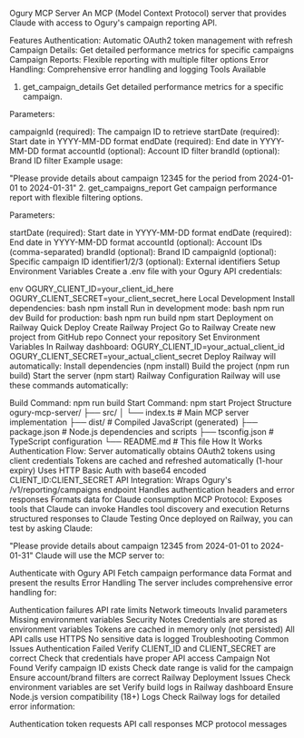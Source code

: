 Ogury MCP Server
An MCP (Model Context Protocol) server that provides Claude with access to Ogury's campaign reporting API.

Features
Authentication: Automatic OAuth2 token management with refresh
Campaign Details: Get detailed performance metrics for specific campaigns
Campaign Reports: Flexible reporting with multiple filter options
Error Handling: Comprehensive error handling and logging
Tools Available
1. get_campaign_details
Get detailed performance metrics for a specific campaign.

Parameters:

campaignId (required): The campaign ID to retrieve
startDate (required): Start date in YYYY-MM-DD format
endDate (required): End date in YYYY-MM-DD format
accountId (optional): Account ID filter
brandId (optional): Brand ID filter
Example usage:

"Please provide details about campaign 12345 for the period from 2024-01-01 to 2024-01-31"
2. get_campaigns_report
Get campaign performance report with flexible filtering options.

Parameters:

startDate (required): Start date in YYYY-MM-DD format
endDate (required): End date in YYYY-MM-DD format
accountId (optional): Account IDs (comma-separated)
brandId (optional): Brand ID
campaignId (optional): Specific campaign ID
identifier1/2/3 (optional): External identifiers
Setup
Environment Variables
Create a .env file with your Ogury API credentials:

env
OGURY_CLIENT_ID=your_client_id_here
OGURY_CLIENT_SECRET=your_client_secret_here
Local Development
Install dependencies:
bash
npm install
Run in development mode:
bash
npm run dev
Build for production:
bash
npm run build
npm start
Deployment on Railway
Quick Deploy
Create Railway Project
Go to Railway
Create new project from GitHub repo
Connect your repository
Set Environment Variables In Railway dashboard:
OGURY_CLIENT_ID=your_actual_client_id
OGURY_CLIENT_SECRET=your_actual_client_secret
Deploy Railway will automatically:
Install dependencies (npm install)
Build the project (npm run build)
Start the server (npm start)
Railway Configuration
Railway will use these commands automatically:

Build Command: npm run build
Start Command: npm start
Project Structure
ogury-mcp-server/
├── src/
│   └── index.ts          # Main MCP server implementation
├── dist/                 # Compiled JavaScript (generated)
├── package.json          # Node.js dependencies and scripts
├── tsconfig.json         # TypeScript configuration
└── README.md            # This file
How It Works
Authentication Flow:
Server automatically obtains OAuth2 tokens using client credentials
Tokens are cached and refreshed automatically (1-hour expiry)
Uses HTTP Basic Auth with base64 encoded CLIENT_ID:CLIENT_SECRET
API Integration:
Wraps Ogury's /v1/reporting/campaigns endpoint
Handles authentication headers and error responses
Formats data for Claude consumption
MCP Protocol:
Exposes tools that Claude can invoke
Handles tool discovery and execution
Returns structured responses to Claude
Testing
Once deployed on Railway, you can test by asking Claude:

"Please provide details about campaign 12345 from 2024-01-01 to 2024-01-31"
Claude will use the MCP server to:

Authenticate with Ogury API
Fetch campaign performance data
Format and present the results
Error Handling
The server includes comprehensive error handling for:

Authentication failures
API rate limits
Network timeouts
Invalid parameters
Missing environment variables
Security Notes
Credentials are stored as environment variables
Tokens are cached in memory only (not persisted)
All API calls use HTTPS
No sensitive data is logged
Troubleshooting
Common Issues
Authentication Failed
Verify CLIENT_ID and CLIENT_SECRET are correct
Check that credentials have proper API access
Campaign Not Found
Verify campaign ID exists
Check date range is valid for the campaign
Ensure account/brand filters are correct
Railway Deployment Issues
Check environment variables are set
Verify build logs in Railway dashboard
Ensure Node.js version compatibility (18+)
Logs
Check Railway logs for detailed error information:

Authentication token requests
API call responses
MCP protocol messages
